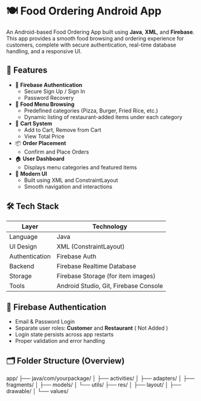 # 🍽️ Food Ordering Android App

An Android-based Food Ordering App built using **Java**, **XML**, and **Firebase**. This app provides a smooth food browsing and ordering experience for customers, complete with secure authentication, real-time database handling, and a responsive UI.

## 🚀 Features

- 🔐 **Firebase Authentication**
  - Secure Sign Up / Sign In
  - Password Recovery
- 🛒 **Food Menu Browsing**
  - Predefined categories (Pizza, Burger, Fried Rice, etc.)
  - Dynamic listing of restaurant-added items under each category
- 🧾 **Cart System**
  - Add to Cart, Remove from Cart
  - View Total Price
- 📦 **Order Placement**
  - Confirm and Place Orders
- 🏠 **User Dashboard**
  - Displays menu categories and featured items
- 📱 **Modern UI**
  - Built using XML and ConstraintLayout
  - Smooth navigation and interactions

## 🛠️ Tech Stack

| Layer         | Technology     |
|--------------|----------------|
| Language      | Java           |
| UI Design     | XML (ConstraintLayout) |
| Authentication| Firebase Auth |
| Backend       | Firebase Realtime Database |
| Storage       | Firebase Storage (for item images) |
| Tools         | Android Studio, Git, Firebase Console |

## 🔐 Firebase Authentication

- Email & Password Login
- Separate user roles: **Customer** and **Restaurant** ( Not Added )
- Login state persists across app restarts
- Proper validation and error handling

## 🗂️ Folder Structure (Overview)

app/
├── java/com/yourpackage/
│ ├── activities/
│ ├── adapters/
│ ├── fragments/
│ ├── models/
│ └── utils/
├── res/
│ ├── layout/
│ ├── drawable/
│ └── values/

